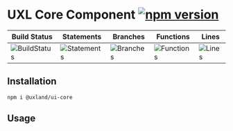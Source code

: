 # UXL Core Component [![npm version](https://badge.fury.io/js/%40uxland%2Fui-core.svg)](https://badge.fury.io/js/%40uxland%2Fui-core)

| Build Status                                    | Statements                                    | Branches                                  | Functions                                   | Lines                               |
| ----------------------------------------------- | --------------------------------------------- | ----------------------------------------- | ------------------------------------------- | ----------------------------------- |
| ![BuildStatus](#buildstatus# 'Building Status') | ![Statements](#statements# 'Make me better!') | ![Branches](#branches# 'Make me better!') | ![Functions](#functions# 'Make me better!') | ![Lines](#lines# 'Make me better!') |

## Installation

`npm i @uxland/ui-core`

## Usage
